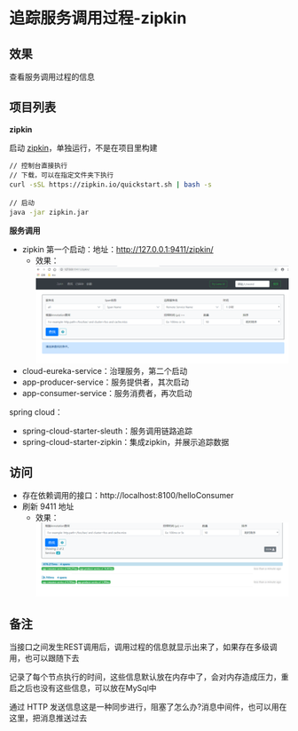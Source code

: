 #   追踪服务调用过程-zipkin


##  效果

查看服务调用过程的信息


##  项目列表

**zipkin**

启动 [zipkin](https://zipkin.io/)，单独运行，不是在项目里构建

```bash
// 控制台直接执行
// 下载，可以在指定文件夹下执行
curl -sSL https://zipkin.io/quickstart.sh | bash -s

// 启动
java -jar zipkin.jar
```

**服务调用**
-   zipkin 第一个启动：地址：http://127.0.0.1:9411/zipkin/
    -   效果：![20190516185134](../images/20190516185134.png)
-   cloud-eureka-service：治理服务，第二个启动
-   app-producer-service：服务提供者，其次启动
-   app-consumer-service：服务消费者，再次启动

spring cloud：
-   spring-cloud-starter-sleuth：服务调用链路追踪
-   spring-cloud-starter-zipkin：集成zipkin，并展示追踪数据


##  访问
-   存在依赖调用的接口：http://localhost:8100/helloConsumer
-   刷新 9411 地址
    -   效果：![20190516185549](../images/20190516185549.png)


##  备注


当接口之间发生REST调用后，调用过程的信息就显示出来了，如果存在多级调用，也可以跟随下去

记录了每个节点执行的时间，这些信息默认放在内存中了，会对内存造成压力，重启之后也没有这些信息，可以放在MySql中

通过 HTTP 发送信息这是一种同步进行，阻塞了怎么办?消息中间件，也可以用在这里，把消息推送过去

